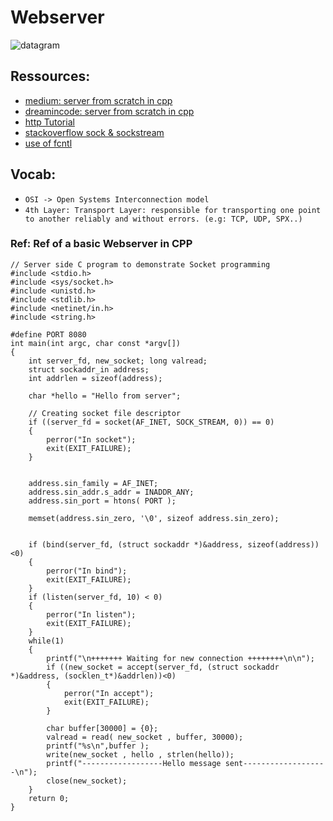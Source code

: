 # Webserver

![datagram](https://media.geeksforgeeks.org/wp-content/uploads/Socket-Programming-in-C-C-.jpg)

## Ressources:
- [medium: server from scratch in cpp](https://medium.com/from-the-scratch/http-server-what-do-you-need-to-know-to-build-a-simple-http-server-from-scratch-d1ef8945e4fa)
- [dreamincode: server from scratch in cpp](https://www.dreamincode.net/forums/topic/222927-part-1-server-from-scratch/)
- [http Tutorial](https://www.tutorialspoint.com/http/index.htm)
- [stackoverflow sock & sockstream](https://stackoverflow.com/questions/5815675/what-is-sock-dgram-and-sock-stream)
- [use of fcntl](https://youtu.be/A5vyIcBMPKo)

## Vocab:
- `OSI -> Open Systems Interconnection model`
- `4th Layer: Transport Layer:
responsible for transporting one point to another reliably and without errors.
(e.g: TCP, UDP, SPX..)`

### Ref: Ref of a basic Webserver in CPP

```
// Server side C program to demonstrate Socket programming
#include <stdio.h>
#include <sys/socket.h>
#include <unistd.h>
#include <stdlib.h>
#include <netinet/in.h>
#include <string.h>

#define PORT 8080
int main(int argc, char const *argv[])
{
    int server_fd, new_socket; long valread;
    struct sockaddr_in address;
    int addrlen = sizeof(address);

    char *hello = "Hello from server";

    // Creating socket file descriptor
    if ((server_fd = socket(AF_INET, SOCK_STREAM, 0)) == 0)
    {
        perror("In socket");
        exit(EXIT_FAILURE);
    }


    address.sin_family = AF_INET;
    address.sin_addr.s_addr = INADDR_ANY;
    address.sin_port = htons( PORT );

    memset(address.sin_zero, '\0', sizeof address.sin_zero);


    if (bind(server_fd, (struct sockaddr *)&address, sizeof(address))<0)
    {
        perror("In bind");
        exit(EXIT_FAILURE);
    }
    if (listen(server_fd, 10) < 0)
    {
        perror("In listen");
        exit(EXIT_FAILURE);
    }
    while(1)
    {
        printf("\n+++++++ Waiting for new connection ++++++++\n\n");
        if ((new_socket = accept(server_fd, (struct sockaddr *)&address, (socklen_t*)&addrlen))<0)
        {
            perror("In accept");
            exit(EXIT_FAILURE);
        }

        char buffer[30000] = {0};
        valread = read( new_socket , buffer, 30000);
        printf("%s\n",buffer );
        write(new_socket , hello , strlen(hello));
        printf("------------------Hello message sent-------------------\n");
        close(new_socket);
    }
    return 0;
}
```
